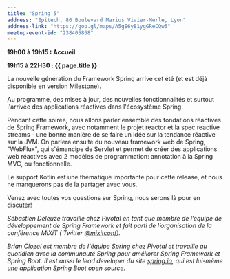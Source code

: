 ```yaml
---
title: "Spring 5"
address: "Epitech, 86 Boulevard Marius Vivier-Merle, Lyon"
address-link: "https://goo.gl/maps/A5gE6yB1ygGReCQw5"
meetup-event-id: "238405868"
---
```


**19h00 à 19h15 : Accueil**

**19h15 à 22H30 : {{ page.title }}**

La nouvelle génération du Framework Spring arrive cet été (et est déjà disponible en version Milestone).

Au programme, des mises à jour, des nouvelles fonctionnalités et surtout l'arrivée des applications réactives dans l'écosystème Spring.

Pendant cette soirée, nous allons parler ensemble des fondations réactives de Spring Framework, avec notamment le projet reactor et la spec reactive streams - une bonne manière de se faire un idée sur la tendance réactive sur la JVM. 
On parlera ensuite du nouveau framework web de Spring, "WebFlux", qui s'émancipe de Servlet et permet de créer des applications web réactives avec 2 modèles de programmation: annotation à la Spring MVC, ou fonctionnelle.

Le support Kotlin est une thématique importante pour cette release, et nous ne manquerons pas de la partager avec vous.

Venez avec toutes vos questions sur Spring, nous serons là pour en discuter!


*Sébastien Deleuze travaille chez Pivotal en tant que membre de l’équipe de développement de Spring Framework et fait parti de l’organisation de la conférence MiXiT 
( <i class="fab fa-twitter"></i><span class="d-sm-none"> Twitter</span> [@mixitconf](http://twitter.com/mixitconf)).*

*Brian Clozel est membre de l'équipe Spring chez Pivotal et travaille au quotidien avec la communauté Spring pour améliorer Spring Framework et Spring Boot. 
Il est aussi le lead developer du site 
[spring.io](http://spring.io/), qui est lui-même une application Spring Boot open source.*